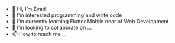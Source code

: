 - 👋 Hi, I’m Eyad
- 👀 I’m interested programming and write code
- 🌱 I’m currently learning Flutter Mobile near of Web Development
- 💞️ I’m looking to collaborate on ...
- 📫 How to reach me ...

<!---
Eyadoo98/Eyadoo98 is a ✨ special ✨ repository because its `README.md` (this file) appears on your GitHub profile.
You can click the Preview link to take a look at your changes.
--->
